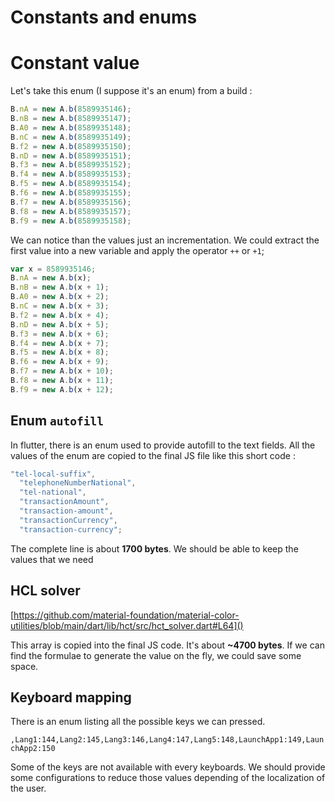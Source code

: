 # Constants and enums

# Constant value

Let's take this enum (I suppose it's an enum) from a build :

```js
B.nA = new A.b(8589935146);
B.nB = new A.b(8589935147);
B.A0 = new A.b(8589935148);
B.nC = new A.b(8589935149);
B.f2 = new A.b(8589935150);
B.nD = new A.b(8589935151);
B.f3 = new A.b(8589935152);
B.f4 = new A.b(8589935153);
B.f5 = new A.b(8589935154);
B.f6 = new A.b(8589935155);
B.f7 = new A.b(8589935156);
B.f8 = new A.b(8589935157);
B.f9 = new A.b(8589935158);
```

We can notice than the values just an incrementation. We could extract the first value into a new variable and apply the operator `++` or `+1`;

```js
var x = 8589935146;
B.nA = new A.b(x);
B.nB = new A.b(x + 1);
B.A0 = new A.b(x + 2);
B.nC = new A.b(x + 3);
B.f2 = new A.b(x + 4);
B.nD = new A.b(x + 5);
B.f3 = new A.b(x + 6);
B.f4 = new A.b(x + 7);
B.f5 = new A.b(x + 8);
B.f6 = new A.b(x + 9);
B.f7 = new A.b(x + 10);
B.f8 = new A.b(x + 11);
B.f9 = new A.b(x + 12);
```

## Enum `autofill`

In flutter, there is an enum used to provide autofill to the text fields.
All the values of the enum are copied to the final JS file like this short code :

```js
"tel-local-suffix",
  "telephoneNumberNational",
  "tel-national",
  "transactionAmount",
  "transaction-amount",
  "transactionCurrency",
  "transaction-currency";
```

The complete line is about **1700 bytes**. We should be able to keep the values that we need

## HCL solver

[https://github.com/material-foundation/material-color-utilities/blob/main/dart/lib/hct/src/hct_solver.dart#L64]()

This array is copied into the final JS code. It's about **~4700 bytes**. If we can find the formulae to generate the value on the fly, we could save some space.

## Keyboard mapping

There is an enum listing all the possible keys we can pressed.

`,Lang1:144,Lang2:145,Lang3:146,Lang4:147,Lang5:148,LaunchApp1:149,LaunchApp2:150`

Some of the keys are not available with every keyboards. We should provide some configurations to reduce those values depending of the localization of the user.
